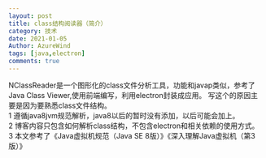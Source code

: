 ```yaml
---
layout: post
title: class结构阅读器（简介）
category: 技术
date: 2021-01-05
Author: AzureWind
tags: [java,electron]
comments: true
---
```

NClassReader是一个图形化的class文件分析工具，功能和javap类似，参考了Java Class Viewer,使用前端编写，利用electron封装成应用。
写这个的原因主要是因为要熟悉class文件结构。  
1 遵循java8jvm规范解析，java8以后的暂时没有添加，以后可能会加上。  
2 博客内容只包含如何解析class结构，不包含electron和相关依赖的使用方式。  
3 本文参考了《Java虚拟机规范（Java SE 8版）》《深入理解Java虚拟机（第3版）》

<!-- more -->


```
